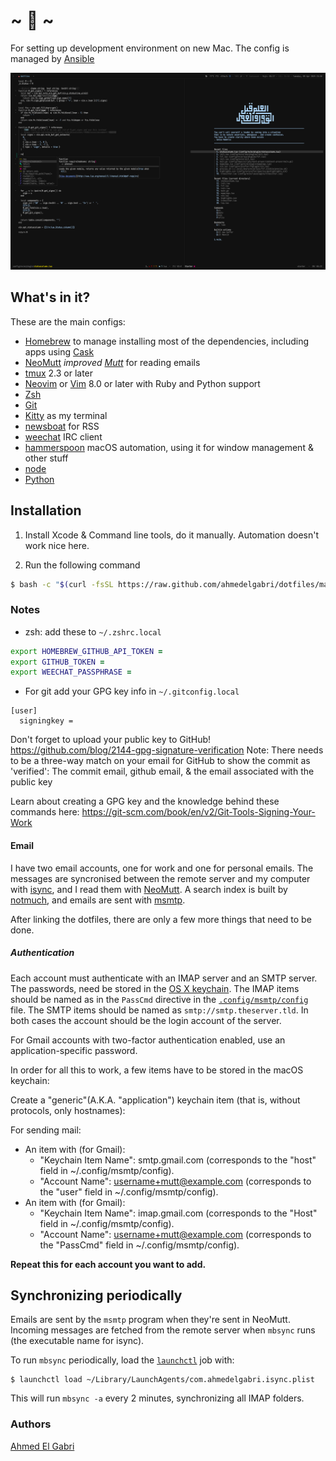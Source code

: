 # ~ 🍭 ~

For setting up development environment on new Mac. The config is managed by
[Ansible](https://www.ansible.com/)

![screenshot](https://raw.githubusercontent.com/ahmedelgabri/dotfiles/master/screenshot.png)

## What's in it?

These are the main configs:

- [Homebrew](https://brew.sh/) to manage installing most of the dependencies,
  including apps using [Cask](https://github.com/caskroom/homebrew-cask)
- [NeoMutt](https://www.neomutt.org/) _improved [Mutt](http://www.mutt.org/)_
  for reading emails
- [tmux](http://tmux.sourceforge.net/) 2.3 or later
- [Neovim](https://neovim.io) or [Vim](http://www.vim.org/) 8.0 or later with
  Ruby and Python support
- [Zsh](http://www.zsh.org/)
- [Git](http://git-scm.com/)
- [Kitty](https://github.com/kovidgoyal/kitty) as my terminal
- [newsboat](http://newsboat.org/) for RSS
- [weechat](https://weechat.org/) IRC client
- [hammerspoon](http://www.hammerspoon.org/) macOS automation, using it for
  window management & other stuff
- [node](https://nodejs.org)
- [Python](https://www.python.org/)

## Installation

1. Install Xcode & Command line tools, do it manually. Automation doesn't work
   nice here.

2. Run the following command

```bash
$ bash -c "$(curl -fsSL https://raw.github.com/ahmedelgabri/dotfiles/master/install)"
```

### Notes

- zsh: add these to `~/.zshrc.local`

```zsh
export HOMEBREW_GITHUB_API_TOKEN =
export GITHUB_TOKEN =
export WEECHAT_PASSPHRASE =
```

- For git add your GPG key info in `~/.gitconfig.local`

```
[user]
  signingkey =
```

Don't forget to upload your public key to GitHub!
https://github.com/blog/2144-gpg-signature-verification Note: There needs to be
a three-way match on your email for GitHub to show the commit as 'verified': The
commit email, github email, & the email associated with the public key

Learn about creating a GPG key and the knowledge behind these commands here:
https://git-scm.com/book/en/v2/Git-Tools-Signing-Your-Work

#### Email

I have two email accounts, one for work and one for personal emails. The
messages are syncronised between the remote server and my computer with
[isync][isync], and I read them with [NeoMutt][neomutt]. A search index is built
by [notmuch][notmuch], and emails are sent with [msmtp][msmtp].

After linking the dotfiles, there are only a few more things that need to be
done.

##### Authentication

Each account must authenticate with an IMAP server and an SMTP server. The
passwords, need be stored in the [OS X keychain][keychain]. The IMAP items
should be named as in the `PassCmd` directive in the
[`.config/msmtp/config`](roles/dotfiles/files/templates/.config/msmtp/config)
file. The SMTP items should be named as `smtp://smtp.theserver.tld`. In both
cases the account should be the login account of the server.

For Gmail accounts with two-factor authentication enabled, use an
application-specific password.

In order for all this to work, a few items have to be stored in the macOS
keychain:

Create a "generic"(A.K.A. "application") keychain item (that is, without
protocols, only hostnames):

For sending mail:

- An item with (for Gmail):
  - "Keychain Item Name": smtp.gmail.com (corresponds to the "host" field in
    ~/.config/msmtp/config).
  - "Account Name": username+mutt@example.com (corresponds to the "user" field
    in ~/.config/msmtp/config).
- An item with (for Gmail):
  - "Keychain Item Name": imap.gmail.com (corresponds to the "Host" field in
    ~/.config/msmtp/config).
  - "Account Name": username+mutt@example.com (corresponds to the "PassCmd"
    field in ~/.config/msmtp/config).

**Repeat this for each account you want to add.**

## Synchronizing periodically

Emails are sent by the `msmtp` program when they're sent in NeoMutt. Incoming
messages are fetched from the remote server when `mbsync` runs (the executable
name for isync).

To run `mbsync` periodically, load the [`launchctl`][launchctl] job with:

```shell
$ launchctl load ~/Library/LaunchAgents/com.ahmedelgabri.isync.plist
```

This will run `mbsync -a` every 2 minutes, synchronizing all IMAP folders.

[isync]: http://isync.sourceforge.net
[neomutt]: http://www.neomutt.org/
[notmuch]: https://notmuchmail.org
[msmtp]: http://msmtp.sourceforge.net
[keychain]: https://en.wikipedia.org/wiki/Keychain_(software)
[launchctl]: http://launchd.info

### Authors

[Ahmed El Gabri](https://twitter.com/AhmedElGabri)
